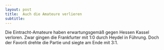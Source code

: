 ```yaml
---
layout: post
title:  Auch die Amateure verlieren
subtitle:  
---
```


Die Eintracht-Amateure haben erwartungsgemäß gegen Hessen Kassel verloren. Zwar gingen die Frankfurter mit 1:0 durch Heydel in Führung. Doch der Favorit drehte die Partie und siegte am Ende mit 3:1.


